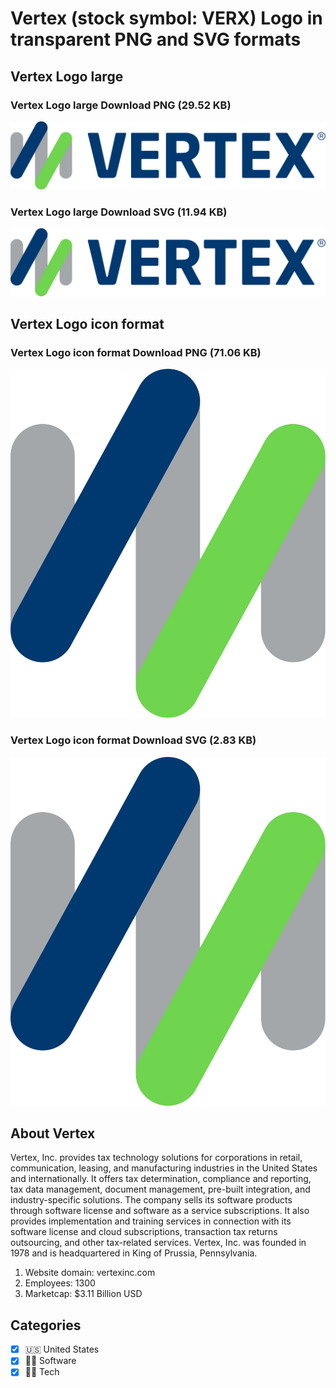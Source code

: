 # Vertex (stock symbol: VERX) Logo in transparent PNG and SVG formats

## Vertex Logo large

### Vertex Logo large Download PNG (29.52 KB)

![Vertex Logo large Download PNG (29.52 KB)](/img/orig/VERX_BIG-cfbd9ccc.png)

### Vertex Logo large Download SVG (11.94 KB)

![Vertex Logo large Download SVG (11.94 KB)](/img/orig/VERX_BIG-ac69d26c.svg)

## Vertex Logo icon format

### Vertex Logo icon format Download PNG (71.06 KB)

![Vertex Logo icon format Download PNG (71.06 KB)](/img/orig/VERX-d89cec60.png)

### Vertex Logo icon format Download SVG (2.83 KB)

![Vertex Logo icon format Download SVG (2.83 KB)](/img/orig/VERX-9acc5594.svg)

## About Vertex

Vertex, Inc. provides tax technology solutions for corporations in retail, communication, leasing, and manufacturing industries in the United States and internationally. It offers tax determination, compliance and reporting, tax data management, document management, pre-built integration, and industry-specific solutions. The company sells its software products through software license and software as a service subscriptions. It also provides implementation and training services in connection with its software license and cloud subscriptions, transaction tax returns outsourcing, and other tax-related services. Vertex, Inc. was founded in 1978 and is headquartered in King of Prussia, Pennsylvania.

1. Website domain: vertexinc.com
2. Employees: 1300
3. Marketcap: $3.11 Billion USD


## Categories
- [x] 🇺🇸 United States
- [x] 👨‍💻 Software
- [x] 👩‍💻 Tech
